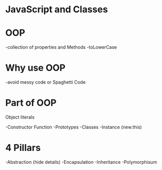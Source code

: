 # JavaScript and Classes

# OOP
-collection of properties and Methods
-toLowerCase

# Why use OOP
 -avoid messy code or Spaghetti Code

 # Part of OOP
 Object literals

 -Constructor Function
 -Prototypes
 -Classes
 -Instance (new.this)

 # 4 Pillars
 -Abstraction    (hide details)
 -Encapsulation
 -Inheritance
 -Polymorphisum

